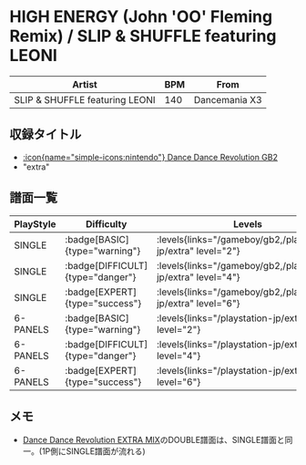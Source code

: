 # HIGH ENERGY (John 'OO' Fleming Remix) / SLIP & SHUFFLE featuring LEONI

|Artist|BPM|From|
|------|---|----|
|SLIP & SHUFFLE featuring LEONI|140|Dancemania X3|

## 収録タイトル

- [:icon{name="simple-icons:nintendo"} Dance Dance Revolution GB2](/gameboy/gb2)
- "extra"

## 譜面一覧

|PlayStyle|Difficulty|Levels|Notes|Movie|
|---------|----------|------|-----|-----|
|SINGLE| :badge[BASIC]{type="warning"}| :levels{links="/gameboy/gb2,/playstation-jp/extra" level="2"}|101/0||
|SINGLE| :badge[DIFFICULT]{type="danger"}| :levels{links="/gameboy/gb2,/playstation-jp/extra" level="4"}|143/0||
|SINGLE| :badge[EXPERT]{type="success"}| :levels{links="/gameboy/gb2,/playstation-jp/extra" level="6"}|198/0||
|6-PANELS| :badge[BASIC]{type="warning"}| :levels{links="/playstation-jp/extra" level="2"}|101/0||
|6-PANELS| :badge[DIFFICULT]{type="danger"}| :levels{links="/playstation-jp/extra" level="4"}|143/0||
|6-PANELS| :badge[EXPERT]{type="success"}| :levels{links="/playstation-jp/extra" level="6"}|198/0||

## メモ

- [Dance Dance Revolution EXTRA MIX](/series/extra)のDOUBLE譜面は、SINGLE譜面と同一。(1P側にSINGLE譜面が流れる)
